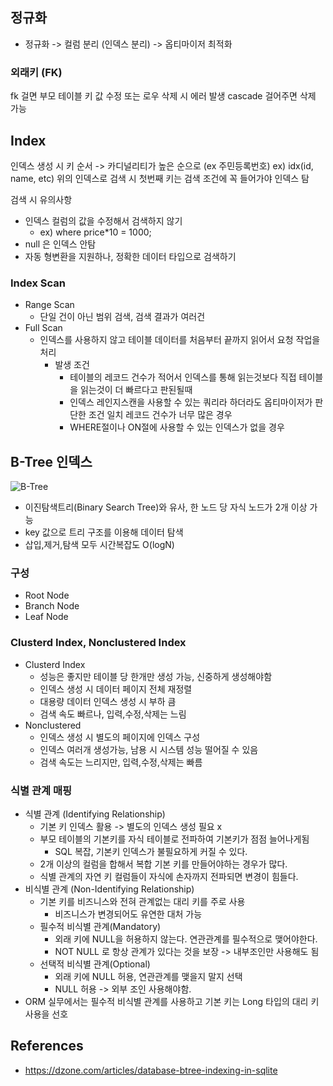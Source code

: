 
## 정규화
- 정규화 -> 컬럼 분리 (인덱스 분리) -> 옵티마이저 최적화

### 외래키 (FK)
fk 걸면 부모 테이블 키 값 수정 또는 로우 삭제 시 에러 발생
cascade 걸어주면 삭제 가능

    
## Index
인덱스 생성 시 키 순서 -> 카디널리티가 높은 순으로 (ex 주민등록번호)
ex) idx(id, name, etc)
위의 인덱스로 검색 시 첫번째 키는 검색 조건에 꼭 들어가야 인덱스 탐

검색 시 유의사항
- 인덱스 컬럼의 값을 수정해서 검색하지 않기
    - ex) where price*10 = 1000;
- null 은 인덱스 안탐
- 자동 형변환을 지원하나, 정확한 데이터 타입으로 검색하기

### Index Scan
- Range Scan
	- 단일 건이 아닌 범위 검색, 검색 결과가 여러건 
- Full Scan
    - 인덱스를 사용하지 않고 테이블 데이터를 처음부터 끝까지 읽어서 요청 작업을 처리
	    - 발생 조건
		    - 테이블의 레코드 건수가 적어서 인덱스를 통해 읽는것보다 직접 테이블을 읽는것이 더 빠르다고 판된될때
		    - 인덱스 레인지스캔을 사용할 수 있는 쿼리라 하더라도 옵티마이저가 판단한 조건 일치 레코드 건수가 너무 많은 경우
		    - WHERE절이나 ON절에 사용할 수 있는 인덱스가 없을 경우	

## B-Tree 인덱스
![B-Tree](https://cdn-images-1.medium.com/max/1600/1*pE4SEz7CprzFd7Zww-axfQ.jpeg)
- 이진탐색트리(Binary Search Tree)와 유사, 한 노드 당 자식 노드가 2개 이상 가능 
- key 값으로 트리 구조를 이용해 데이터 탐색 
- 삽입,제거,탐색 모두 시간복잡도 O(logN)

### 구성
- Root Node
- Branch Node
- Leaf Node

### Clusterd Index, Nonclustered Index
- Clusterd Index
    - 성능은 좋지만 테이블 당 한개만 생성 가능, 신중하게 생성해야함
    - 인덱스 생성 시 데이터 페이지 전체 재정렬
    - 대용량 데이터 인덱스 생성 시 부하 큼
    - 검색 속도 빠르나, 입력,수정,삭제는 느림
- Nonclustered
    - 인덱스 생성 시 별도의 페이지에 인덱스 구성
    - 인덱스 여러개 생성가능, 남용 시 시스템 성능 떨어질 수 있음
    - 검색 속도는 느리지만, 입력,수정,삭제는 빠름

### 식별 관계 매핑
- 식별 관계 (Identifying Relationship)
    - 기본 키 인덱스 활용 -> 별도의 인덱스 생성 필요 x
    - 부모 테이블의 기본키를 자식 테이블로 전파하여 기본키가 점점 늘어나게됨
        - SQL 복잡, 기본키 인덱스가 불필요하게 커질 수 있다.
    - 2개 이상의 컬럼을 합해서 복합 기본 키를 만들어야하는 경우가 많다.
    - 식별 관계의 자연 키 컬럼들이 자식에 손자까지 전파되면 변경이 힘들다.
- 비식별 관계 (Non-Identifying Relationship)
    - 기본 키를 비즈니스와 전혀 관계없는 대리 키를 주로 사용
        - 비즈니스가 변경되어도 유연한 대처 가능
    - 필수적 비식별 관계(Mandatory)
        - 외래 키에 NULL을 허용하지 않는다. 연관관계를 필수적으로 맺어야한다.
        - NOT NULL 로 항상 관계가 있다는 것을 보장 -> 내부조인만 사용해도 됨
    - 선택적 비식별 관계(Optional)
        - 외래 키에 NULL 허용, 연관관계를 맺을지 말지 선택
        - NULL 허용 -> 외부 조인 사용해야함.
- ORM 실무에서는 필수적 비식별 관계를 사용하고 기본 키는 Long 타입의 대리 키 사용을 선호



## References
- https://dzone.com/articles/database-btree-indexing-in-sqlite